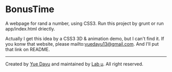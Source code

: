BonusTime
=========

A webpage for rand a number, using CSS3. Run this project by grunt or run app/index.html driectly.

Actually I get this idea by a CSS3 3D & animation demo, but I can't find it. If you konw that website, please mailto:yuedayu13@gmail.com. And I'll put that link on README.

---

Created by [Yue Dayu](http://github.com/yuedayu) and maintained by [Lab μ](http://lab.mu).
All right reserved.
